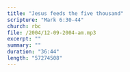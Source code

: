 ```yaml
---
title: "Jesus feeds the five thousand"
scripture: "Mark 6:30-44"
church: rbc
file: /2004/12-09-2004-am.mp3
excerpt: ""
summary: ""
duration: "36:44"
length: "57274508"
---
```

